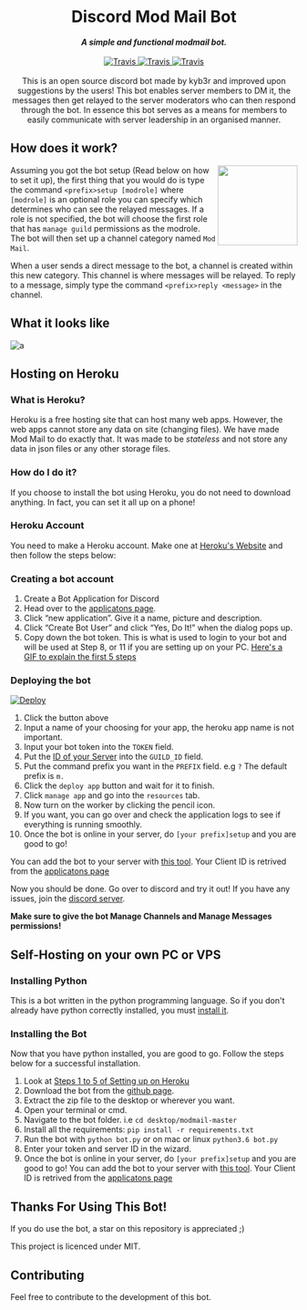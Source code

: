 <h1 align="center">Discord Mod Mail Bot</h1>

<div align="center">
    <strong><i>A simple and functional modmail bot.</i></strong>
    <br>
    <br>

<a href="https://travis-ci.com/kyb3r/dhooks">
  <img src="https://img.shields.io/badge/build-passing-7289DA.svg?style=for-the-badge" alt="Travis" />
</a>

<a href="https://pypi.org/project/dhooks/">
  <img src="https://img.shields.io/badge/python-3.6-7289DA.svg?style=for-the-badge" alt="Travis" />
</a>

<a href="https://github.com/kyb3r/modmail/blob/master/LICENSE">
  <img src="https://img.shields.io/github/license/kyb3r/modmail.svg?style=for-the-badge&colorB=7289DA" alt="Travis" />
</a>

</div>
<br>
<div align="center">
    This is an open source discord bot made by kyb3r and improved upon suggestions by the users! This bot enables server members to DM it, the messages then get relayed to the server moderators who can then respond through the bot. In essence this bot serves as a means for members to easily communicate with server leadership in an organised manner.

</div>

## How does it work?


<img src='https://i.imgur.com/aHtn4C5.png' align='right' height=140>

Assuming you got the bot setup (Read below on how to set it up), the first thing that you would do is type the command ```<prefix>setup [modrole]``` where `[modrole]` is an optional role you can specify which determines who can see the relayed messages. If a role is not specified, the bot will choose the first role that has `manage guild` permissions as the modrole. The bot will then set up a channel category named `Mod Mail`.

When a user sends a direct message to the bot, a channel is created within this new category. This channel is where messages will be relayed. To reply to a message, simply type the command `<prefix>reply <message>` in the channel.

## What it looks like

![a](https://i.imgur.com/BVvIfru.png)


## Hosting on Heroku
### What is Heroku?
Heroku is a free hosting site that can host many web apps. However, the web apps cannot store any data on site (changing files). We have made Mod Mail to do exactly that. It was made to be *stateless* and not store any data in json files or any other storage files.

### How do I do it?
If you choose to install the bot using Heroku, you do not need to download anything. In fact, you can set it all up on a phone!

### Heroku Account

You need to make a Heroku account. Make one at [Heroku's Website](https://heroku.com/) and then follow the steps below:

### Creating a bot account

1. Create a Bot Application for Discord
2. Head over to the [applicatons page](https://discordapp.com/developers/applications/me).
3. Click “new application”. Give it a name, picture and description.
4. Click “Create Bot User” and click “Yes, Do It!” when the dialog pops up.
5. Copy down the bot token. This is what is used to login to your bot and will be used at Step 8, or 11 if you are setting up on your PC. [Here's a GIF to explain the first 5 steps](https://i.imgur.com/Y2ouW7I.gif)

### Deploying the bot
[![Deploy](https://www.herokucdn.com/deploy/button.png)](https://heroku.com/deploy)

1. Click the button above
2. Input a name of your choosing for your app, the heroku app name is not important.
3. Input your bot token into the `TOKEN` field.
4. Put the [ID of your Server](https://support.discordapp.com/hc/en-us/articles/206346498-Where-can-I-find-my-User-Server-Message-ID-) into the `GUILD_ID` field.
5. Put the command prefix you want in the `PREFIX` field. e.g `?` The default prefix is `m.`
6. Click the `deploy app` button and wait for it to finish.
7. Click `manage app` and go into the `resources` tab.
8. Now turn on the worker by clicking the pencil icon.
9. If you want, you can go over and check the application logs to see if everything is running smoothly.
10. Once the bot is online in your server, do `[your prefix]setup` and you are good to go!

You can add the bot to your server with [this tool](https://finitereality.github.io/permissions-calculator/?v=0). Your Client ID is retrived from the [applicatons page](https://discordapp.com/developers/applications/me)

Now you should be done. Go over to discord and try it out! If you have any issues, join the [discord server](https://kybr.tk/discord).

**Make sure to give the bot Manage Channels and Manage Messages permissions!**

## Self-Hosting on your own PC or VPS
### Installing Python

This is a bot written in the python programming language. So if you don't already have python correctly installed, you must [install it](http://www.ics.uci.edu/~pattis/common/handouts/pythoneclipsejava/python.html).

### Installing the Bot

Now that you have python installed, you are good to go. Follow the steps below for a successful installation.

1. Look at [Steps 1 to 5 of Setting up on Heroku](https://github.com/kyb3r/modmail/blob/master/README.md#setting-it-up)
6. Download the bot from the [github page](https://github.com/kyb3r/modmail/archive/master.zip).
7. Extract the zip file to the desktop or wherever you want.
8. Open your terminal or cmd.
9. Navigate to the bot folder. i.e `cd desktop/modmail-master`
10. Install all the requirements: `pip install -r requirements.txt`
11. Run the bot with `python bot.py` or on mac or linux `python3.6 bot.py`
12. Enter your token and server ID in the wizard.
13. Once the bot is online in your server, do `[your prefix]setup` and you are good to go!
You can add the bot to your server with [this tool](https://finitereality.github.io/permissions-calculator/?v=0). Your Client ID is retrived from the [applicatons page](https://discordapp.com/developers/applications/me)

## Thanks For Using This Bot!

If you do use the bot, a star on this repository is appreciated ;)

This project is licenced under MIT.

## Contributing

Feel free to contribute to the development of this bot.
